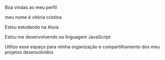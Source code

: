 Boa vindas ao meu perfil 

meu nome é vitória cristina 

Estou estudando na Alura

Estou me desenvolvendo na linguagem JavaScript

Utilizo esse espaço para minha organização e compartilhamento dos meu projetos desenvolvidos
